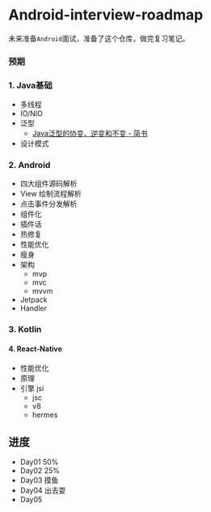 # Android-interview-roadmap

未来准备`Android`面试，准备了这个仓库，做完复习笔记。

### 预期

### 1. Java基础

- 多线程
- IO/NIO
- 泛型
  - [Java泛型的协变、逆变和不变 - 简书](https://www.jianshu.com/p/90948ff4a940)
- 设计模式

### 2. Android

- 四大组件源码解析
- View 绘制流程解析
- 点击事件分发解析
- 组件化
- 插件话
- 热修复
- 性能优化
- 瘦身
- 架构
  - mvp
  - mvc
  - mvvm
- Jetpack
- Handler

### 3. Kotlin

#### 4. React-Native

- 性能优化
- 原理
- 引擎 jsi
  - jsc
  - v8
  - hermes



## 进度

- Day01 50%
- Day02 25%
- Day03 摸鱼
- Day04 出去耍
- Day05 

